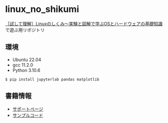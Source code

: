 # linux_no_shikumi

[［試して理解］Linuxのしくみ～実験と図解で学ぶOSとハードウェアの基礎知識](https://gihyo.jp/book/2018/978-4-7741-9607-7) で遊ぶ用リポジトリ


## 環境

- Ubuntu 22.04
- gcc 11.2.0
- Python 3.10.6

```
$ pip install jupyterlab pandas matplotlib
```


## 書籍情報

- [サポートページ](https://gihyo.jp/book/2018/978-4-7741-9607-7/support)
- [サンプルコード](https://github.com/satoru-takeuchi/linux-in-practice)
